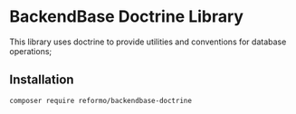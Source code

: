 # BackendBase Doctrine Library

This library uses doctrine to provide utilities and conventions for database operations; 

## Installation

```bash
composer require reformo/backendbase-doctrine
```
